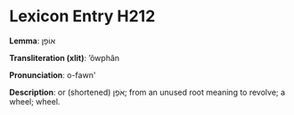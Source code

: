 # Lexicon Entry H212

**Lemma**: אוֹפָן

**Transliteration (xlit)**: ʼôwphân

**Pronunciation**: o-fawn'

**Description**:
or (shortened) אֹפָן; from an unused root meaning to revolve; a wheel; wheel.
